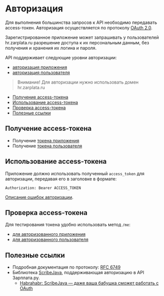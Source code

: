 # Авторизация

Для выполнения большинства запросов к API необходимо передавать access-токен.
Авторизация осуществляется по протоколу [OAuth 2.0](#links).

Зарегистрированное приложение может запрашивать у пользователей hr.zarplata.ru
разрешение доступа к их персональным данным, без получения и хранения их
логина и пароля.

API поддерживает следующие уровни авторизации:
* [авторизация приложения](authorization_for_application.md)
* [авторизация пользователя](authorization_for_user.md)

> Внимание! Для авторизации нужно использовать домен hr.zarplata.ru

* [Получение access-токена](#get-access_token)
* [Использование access-токена](#use-access_token)
* [Проверка access-токена](#check-access_token)
* [Полезные ссылки](#links)

<a name="get-access_token"></a>
## Получение access-токена

* Получение [токена приложения](authorization_for_application.md#get-client-auth)
* Получение [токена пользователя](authorization_for_user.md#get-auth)

<a name="use-access_token"></a>
## Использование access-токена

Приложение должно использовать полученный `access_token` для авторизации,
передавая его в заголовке в формате:

```Authorization: Bearer ACCESS_TOKEN```

[Описание ошибок авторизации](errors.md#oauth).

<a name="check-access_token"></a>
## Проверка access-токена

Для тестирования токена удобно использовать метод `/me`:

* [для авторизованного приложения](me.md#application-info)
* [для авторизованного пользователя](me.md#user-info)

<a name="links"></a>
## Полезные ссылки

* Подробная документация по протоколу: [RFC 6749](http://tools.ietf.org/html/rfc6749)
* Библиотека [ScribeJava](https://github.com/scribejava/scribejava),
  поддерживающая авторизацию в API Зарплата.ру.
  * [Habrahabr: ScribeJava — даже ваша бабушка сможет работать с OAuth](https://habrahabr.ru/company/hh/blog/278957/)